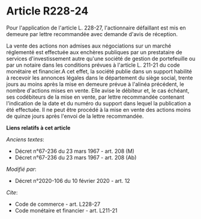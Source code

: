 # Article R228-24

Pour l'application de l'article L. 228-27, l'actionnaire défaillant est mis en demeure par lettre recommandée avec demande
d'avis de réception.

La vente des actions non admises aux négociations sur un marché réglementé est effectuée aux enchères publiques par un
prestataire de services d'investissement autre qu'une société de gestion de portefeuille ou par un notaire dans les
conditions prévues à l'article L. 211-21 du code monétaire et financier.A cet effet, la société publie dans un support
habilité à recevoir les annonces légales dans le département du siège social, trente jours au moins après la mise en demeure
prévue à l'alinéa précédent, le nombre d'actions mises en vente. Elle avise le débiteur et, le cas échéant, ses codébiteurs
de la mise en vente, par lettre recommandée contenant l'indication de la date et du numéro du support dans lequel la
publication a été effectuée. Il ne peut être procédé à la mise en vente des actions moins de quinze jours après l'envoi de la
lettre recommandée.

**Liens relatifs à cet article**

_Anciens textes_:

  - Décret n°67-236 du 23 mars 1967 - art. 208 (M)
  - Décret n°67-236 du 23 mars 1967 - art. 208 (Ab)

_Modifié par_:

  - Décret n°2020-106 du 10 février 2020 - art. 12

_Cite_:

  - Code de commerce - art. L228-27
  - Code monétaire et financier - art. L211-21
